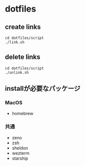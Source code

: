 # dotfiles

## create links
```
cd dotfiles/script
./link.sh
```

## delete links
```
cd dotfiles/script
./unlink.sh
```

## installが必要なパッケージ
### MacOS
- homebrew
### 共通
- zeno
- zsh
- sheldon
- wezterm
- starship
